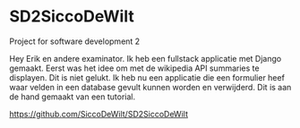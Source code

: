 # SD2SiccoDeWilt
Project for software development 2


Hey Erik en andere examinator. Ik heb een fullstack applicatie met Django gemaakt. Eerst was het idee om met de wikipedia API summaries te displayen. Dit is niet gelukt. Ik heb nu een applicatie die een formulier heef waar velden in een database gevult kunnen worden en verwijderd. Dit is aan de hand gemaakt van een tutorial. 

https://github.com/SiccoDeWilt/SD2SiccoDeWilt
